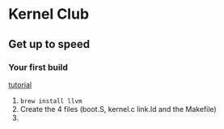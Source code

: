 # Kernel Club

## Get up to speed

### Your first build
[tutorial](https://github.com/isometimes/rpi4-osdev/tree/master/part1-bootstrapping?fbclid=IwAR36noxCmQbz1xGWcR-VXTRsZX30fYFxBCZYWGkhLirarOS6NOlBf9CN-9k)

1. `brew install llvm`
2. Create the 4 files (boot.S, kernel.c link.ld and the Makefile)
3. 